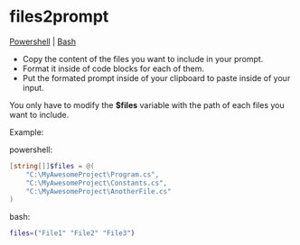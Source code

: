 # files2prompt

[Powershell](https://github.com/innovatodev/MyGPTs/raw/main/Tools/files2prompt/files2prompt.ps1) | [Bash](https://github.com/innovatodev/MyGPTs/raw/main/Tools/files2prompt/files2prompt.sh)

- Copy the content of the files you want to include in your prompt.
- Format it inside of code blocks for each of them.
- Put the formated prompt inside of your clipboard to paste inside of your input.

You only have to modify the **$files** variable with the path of each files you want to include.

Example:

powershell:

```powershell
[string[]]$files = @(
    "C:\MyAwesomeProject\Program.cs",
    "C:\MyAwesomeProject\Constants.cs",
    "C:\MyAwesomeProject\AnotherFile.cs"
)
```

bash:

```bash
files=("File1" "File2" "File3")
```
